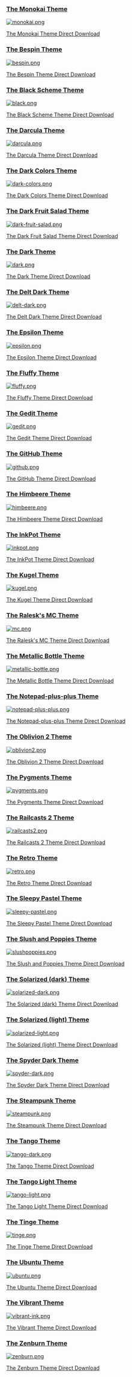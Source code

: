 ### [The Monokai Theme](../colorschemes/monokai.conf)

[![monokai.png](monokai.png)](monokai.png "The Monokai Theme")

[The Monokai Theme Direct Download](https://raw.githubusercontent.com/geany/geany-themes/master/colorschemes/monokai.conf)


### [The Bespin Theme](../colorschemes/bespin.conf)

[![bespin.png](bespin.png)](bespin.png "The Bespin Theme")

[The Bespin Theme Direct Download](https://raw.githubusercontent.com/geany/geany-themes/master/colorschemes/bespin.conf)


### [The Black Scheme Theme](../colorschemes/black.conf)

[![black.png](black.png)](black.png "The Black Scheme Theme")

[The Black Scheme Theme Direct Download](https://raw.githubusercontent.com/geany/geany-themes/master/colorschemes/black.conf)


### [The Darcula Theme](../colorschemes/darcula.conf)

[![darcula.png](darcula.png)](darcula.png "The Darcula Theme")

[The Darcula Theme Direct Download](https://raw.githubusercontent.com/geany/geany-themes/master/colorschemes/darcula.conf)


### [The Dark Colors Theme](../colorschemes/dark-colors.conf)

[![dark-colors.png](dark-colors.png)](dark-colors.png "The Dark Colors Theme")

[The Dark Colors Theme Direct Download](https://raw.githubusercontent.com/geany/geany-themes/master/colorschemes/dark-colors.conf)


### [The Dark Fruit Salad Theme](../colorschemes/dark-fruit-salad.conf)

[![dark-fruit-salad.png](dark-fruit-salad.png)](dark-fruit-salad.png "The Dark Fruit Salad Theme")

[The Dark Fruit Salad Theme Direct Download](https://raw.githubusercontent.com/geany/geany-themes/master/colorschemes/dark-fruit-salad.conf)


### [The Dark Theme](../colorschemes/dark.conf)

[![dark.png](dark.png)](dark.png "The Dark Theme")

[The Dark Theme Direct Download](https://raw.githubusercontent.com/geany/geany-themes/master/colorschemes/dark.conf)


### [The Delt Dark Theme](../colorschemes/delt-dark.conf)

[![delt-dark.png](delt-dark.png)](delt-dark.png "The Delt Dark Theme")

[The Delt Dark Theme Direct Download](https://raw.githubusercontent.com/geany/geany-themes/master/colorschemes/delt-dark.conf)


### [The Epsilon Theme](../colorschemes/epsilon.conf)

[![epsilon.png](epsilon.png)](epsilon.png "The Epsilon Theme")

[The Epsilon Theme Direct Download](https://raw.githubusercontent.com/geany/geany-themes/master/colorschemes/epsilon.conf)


### [The Fluffy Theme](../colorschemes/fluffy.conf)

[![fluffy.png](fluffy.png)](fluffy.png "The Fluffy Theme")

[The Fluffy Theme Direct Download](https://raw.githubusercontent.com/geany/geany-themes/master/colorschemes/fluffy.conf)


### [The Gedit Theme](../colorschemes/gedit.conf)

[![gedit.png](gedit.png)](gedit.png "The Gedit Theme")

[The Gedit Theme Direct Download](https://raw.githubusercontent.com/geany/geany-themes/master/colorschemes/gedit.conf)


### [The GitHub Theme](../colorschemes/github.conf)

[![github.png](github.png)](github.png "The GitHub Theme")

[The GitHub Theme Direct Download](https://raw.githubusercontent.com/geany/geany-themes/master/colorschemes/github.conf)


### [The Himbeere Theme](../colorschemes/himbeere.conf)

[![himbeere.png](himbeere.png)](himbeere.png "The Himbeere Theme")

[The Himbeere Theme Direct Download](https://raw.githubusercontent.com/geany/geany-themes/master/colorschemes/himbeere.conf)


### [The InkPot Theme](../colorschemes/inkpot.conf)

[![inkpot.png](inkpot.png)](inkpot.png "The InkPot Theme")

[The InkPot Theme Direct Download](https://raw.githubusercontent.com/geany/geany-themes/master/colorschemes/inkpot.conf)


### [The Kugel Theme](../colorschemes/kugel.conf)

[![kugel.png](kugel.png)](kugel.png "The Kugel Theme")

[The Kugel Theme Direct Download](https://raw.githubusercontent.com/geany/geany-themes/master/colorschemes/kugel.conf)


### [The Ralesk's MC Theme](../colorschemes/mc.conf)

[![mc.png](mc.png)](mc.png "The Ralesk's MC Theme")

[The Ralesk's MC Theme Direct Download](https://raw.githubusercontent.com/geany/geany-themes/master/colorschemes/mc.conf)


### [The Metallic Bottle Theme](../colorschemes/metallic-bottle.conf)

[![metallic-bottle.png](metallic-bottle.png)](metallic-bottle.png "The Metallic Bottle Theme")

[The Metallic Bottle Theme Direct Download](https://raw.githubusercontent.com/geany/geany-themes/master/colorschemes/metallic-bottle.conf)


### [The Notepad-plus-plus Theme](../colorschemes/notepad-plus-plus.conf)

[![notepad-plus-plus.png](notepad-plus-plus.png)](notepad-plus-plus.png "The Notepad-plus-plus Theme")

[The Notepad-plus-plus Theme Direct Download](https://raw.githubusercontent.com/geany/geany-themes/master/colorschemes/notepad-plus-plus.conf)


### [The Oblivion 2 Theme](../colorschemes/oblivion2.conf)

[![oblivion2.png](oblivion2.png)](oblivion2.png "The Oblivion 2 Theme")

[The Oblivion 2 Theme Direct Download](https://raw.githubusercontent.com/geany/geany-themes/master/colorschemes/oblivion2.conf)


### [The Pygments Theme](../colorschemes/pygments.conf)

[![pygments.png](pygments.png)](pygments.png "The Pygments Theme")

[The Pygments Theme Direct Download](https://raw.githubusercontent.com/geany/geany-themes/master/colorschemes/pygments.conf)


### [The Railcasts 2 Theme](../colorschemes/railcasts2.conf)

[![railcasts2.png](railcasts2.png)](railcasts2.png "The Railcasts 2 Theme")

[The Railcasts 2 Theme Direct Download](https://raw.githubusercontent.com/geany/geany-themes/master/colorschemes/railcasts2.conf)


### [The Retro Theme](../colorschemes/retro.conf)

[![retro.png](retro.png)](retro.png "The Retro Theme")

[The Retro Theme Direct Download](https://raw.githubusercontent.com/geany/geany-themes/master/colorschemes/retro.conf)


### [The Sleepy Pastel Theme](../colorschemes/sleepy-pastel.conf)

[![sleepy-pastel.png](sleepy-pastel.png)](sleepy-pastel.png "The Sleepy Pastel Theme")

[The Sleepy Pastel Theme Direct Download](https://raw.githubusercontent.com/geany/geany-themes/master/colorschemes/sleepy-pastel.conf)


### [The Slush and Poppies Theme](../colorschemes/slushpoppies.conf)

[![slushpoppies.png](slushpoppies.png)](slushpoppies.png "The Slush and Poppies Theme")

[The Slush and Poppies Theme Direct Download](https://raw.githubusercontent.com/geany/geany-themes/master/colorschemes/slushpoppies.conf)


### [The Solarized (dark) Theme](../colorschemes/solarized-dark.conf)

[![solarized-dark.png](solarized-dark.png)](solarized-dark.png "The Solarized (dark) Theme")

[The Solarized (dark) Theme Direct Download](https://raw.githubusercontent.com/geany/geany-themes/master/colorschemes/solarized-dark.conf)


### [The Solarized (light) Theme](../colorschemes/solarized-light.conf)

[![solarized-light.png](solarized-light.png)](solarized-light.png "The Solarized (light) Theme")

[The Solarized (light) Theme Direct Download](https://raw.githubusercontent.com/geany/geany-themes/master/colorschemes/solarized-light.conf)


### [The Spyder Dark Theme](../colorschemes/spyder-dark.conf)

[![spyder-dark.png](spyder-dark.png)](spyder-dark.png "The Spyder Dark Theme")

[The Spyder Dark Theme Direct Download](https://raw.githubusercontent.com/geany/geany-themes/master/colorschemes/spyder-dark.conf)


### [The Steampunk Theme](../colorschemes/steampunk.conf)

[![steampunk.png](steampunk.png)](steampunk.png "The Steampunk Theme")

[The Steampunk Theme Direct Download](https://raw.githubusercontent.com/geany/geany-themes/master/colorschemes/steampunk.conf)


### [The Tango Theme](../colorschemes/tango-dark.conf)

[![tango-dark.png](tango-dark.png)](tango-dark.png "The Tango Theme")

[The Tango Theme Direct Download](https://raw.githubusercontent.com/geany/geany-themes/master/colorschemes/tango-dark.conf)


### [The Tango Light Theme](../colorschemes/tango-light.conf)

[![tango-light.png](tango-light.png)](tango-light.png "The Tango Light Theme")

[The Tango Light Theme Direct Download](https://raw.githubusercontent.com/geany/geany-themes/master/colorschemes/tango-light.conf)


### [The Tinge Theme](../colorschemes/tinge.conf)

[![tinge.png](tinge.png)](tinge.png "The Tinge Theme")

[The Tinge Theme Direct Download](https://raw.githubusercontent.com/geany/geany-themes/master/colorschemes/tinge.conf)


### [The Ubuntu Theme](../colorschemes/ubuntu.conf)

[![ubuntu.png](ubuntu.png)](ubuntu.png "The Ubuntu Theme")

[The Ubuntu Theme Direct Download](https://raw.githubusercontent.com/geany/geany-themes/master/colorschemes/ubuntu.conf)


### [The Vibrant Theme](../colorschemes/vibrant-ink.conf)

[![vibrant-ink.png](vibrant-ink.png)](vibrant-ink.png "The Vibrant Theme")

[The Vibrant Theme Direct Download](https://raw.githubusercontent.com/geany/geany-themes/master/colorschemes/vibrant-ink.conf)


### [The Zenburn Theme](../colorschemes/zenburn.conf)

[![zenburn.png](zenburn.png)](zenburn.png "The Zenburn Theme")

[The Zenburn Theme Direct Download](https://raw.githubusercontent.com/geany/geany-themes/master/colorschemes/zenburn.conf)


